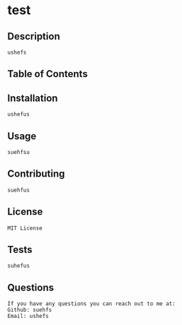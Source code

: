 
# test

## Description
    ushefs

## Table of Contents 

## Installation
    ushefus

## Usage 
    suehfsu

## Contributing
    suehfus

## License
    MIT License

## Tests 
    suhefus

## Questions
    If you have any questions you can reach out to me at:
    Github: suehfs 
    Email: ushefs
    